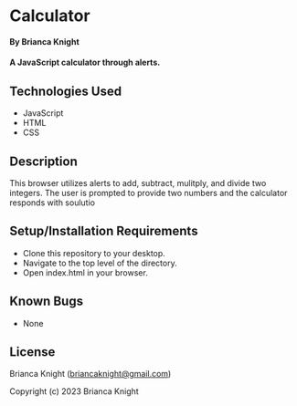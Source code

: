 # Calculator

#### By Brianca Knight

#### A JavaScript calculator through alerts.

## Technologies Used

* JavaScript
* HTML
* CSS

## Description

This browser utilizes alerts to add, subtract, mulitply, and divide two integers. The user is prompted to provide two numbers and the calculator responds with soulutio

## Setup/Installation Requirements

* Clone this repository to your desktop. 
* Navigate to the top level of the directory. 
* Open index.html in your browser. 

## Known Bugs

* None

## License

Brianca Knight (briancaknight@gmail.com)

Copyright (c) 2023 Brianca Knight